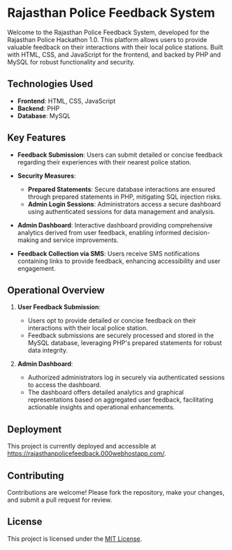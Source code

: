 # Rajasthan Police Feedback System

Welcome to the Rajasthan Police Feedback System, developed for the Rajasthan Police Hackathon 1.0. This platform allows users to provide valuable feedback on their interactions with their local police stations. Built with HTML, CSS, and JavaScript for the frontend, and backed by PHP and MySQL for robust functionality and security.

## Technologies Used
- **Frontend**: HTML, CSS, JavaScript
- **Backend**: PHP
- **Database**: MySQL

## Key Features

- **Feedback Submission**: Users can submit detailed or concise feedback regarding their experiences with their nearest police station.

- **Security Measures**:
  - **Prepared Statements**: Secure database interactions are ensured through prepared statements in PHP, mitigating SQL injection risks.
  - **Admin Login Sessions**: Administrators access a secure dashboard using authenticated sessions for data management and analysis.

- **Admin Dashboard**: Interactive dashboard providing comprehensive analytics derived from user feedback, enabling informed decision-making and service improvements.

- **Feedback Collection via SMS**: Users receive SMS notifications containing links to provide feedback, enhancing accessibility and user engagement.

## Operational Overview

1. **User Feedback Submission**:
   - Users opt to provide detailed or concise feedback on their interactions with their local police station.
   - Feedback submissions are securely processed and stored in the MySQL database, leveraging PHP's prepared statements for robust data integrity.

2. **Admin Dashboard**:
   - Authorized administrators log in securely via authenticated sessions to access the dashboard.
   - The dashboard offers detailed analytics and graphical representations based on aggregated user feedback, facilitating actionable insights and operational enhancements.

## Deployment

This project is currently deployed and accessible at https://rajasthanpolicefeedback.000webhostapp.com/.

## Contributing

Contributions are welcome! Please fork the repository, make your changes, and submit a pull request for review.

## License

This project is licensed under the [MIT License](LICENSE).
